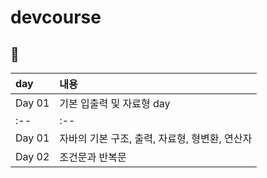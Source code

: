# devcourse

## 📄
| day | 내용 |
|:--   |:--      |
| Day 01 | 기본 입출력 및 자료형 day | 내용 |
|:--   |:--      |
| Day 01 | 자바의 기본 구조, 출력, 자료형, 형변환, 연산자 |
| Day 02 | 조건문과 반복문 |
